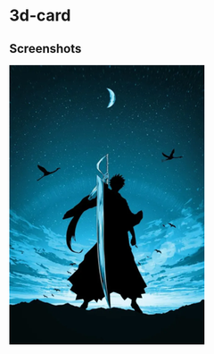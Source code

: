 # 3d-card

## Screenshots

![Card Cover](https://github.com/Mouez98/3d-card/blob/4f009d5dbd1d7d87a353d62a2da076fcb88eb4c9/assets/bg-ichigo.png "Card Cover")

